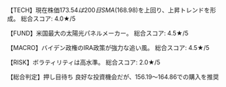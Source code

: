 【TECH】現在株価$173.54は200日SMA($168.98)を上回り、上昇トレンドを形成。
総合スコア: 4.0★/5

【FUND】米国最大の太陽光パネルメーカー。
総合スコア: 4.5★/5

【MACRO】バイデン政権のIRA政策が強力な追い風。
総合スコア: 4.5★/5

【RISK】ボラティリティは高水準。
総合スコア: 2.0★/5

【総合判定】押し目待ち
良好な投資機会だが、$156.19～$164.86での購入を推奨
